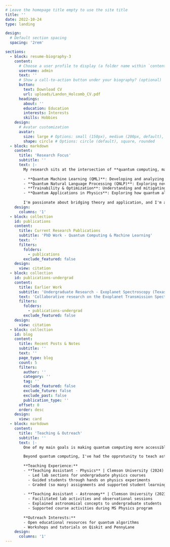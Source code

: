 ```yaml
---
# Leave the homepage title empty to use the site title
title: ''
date: 2022-10-24
type: landing

design:
  # Default section spacing
  spacing: '2rem'

sections:
  - block: resume-biography-3
    content:
      # Choose a user profile to display (a folder name within `content/authors/`)
      username: admin
      text: ''
      # Show a call-to-action button under your biography? (optional)
      button:
        text: Download CV
        url: uploads/Landon_Holcomb_CV.pdf
      headings:
        about: ''
        education: Education
        interests: Interests
        skills: Hobbies
    design:
      # Avatar customization
      avatar:
        size: large # Options: small (150px), medium (200px, default), large (320px), xl (400px), xxl (500px)
        shape: circle # Options: circle (default), square, rounded
  - block: markdown
    content:
      title: 'Research Focus'
      subtitle: ''
      text: |-
        My research sits at the intersection of **quantum computing, machine learning, and algorithm design**. I work on:
        
        - **Quantum Machine Learning (QML)**: Developing and analyzing variational quantum algorithms for machine learning tasks
        - **Quantum Natural Language Processing (QNLP)**: Exploring novel methods to enhance NLP or improve QNLP
        - **Trainability & Optimization**: Understanding and mitigating barren plateaus in variational quantum circuits
        - **Quantum Applications in Physics**: Exploring how quantum algorithms can advance computational physics
        
        I'm passionate about bridging theory and application, and I'm always open to collaboration on quantum computing research.
    design:
      columns: '1'
  - block: collection
    id: publications
    content:
      title: Current Research Publications
      subtitle: 'PhD Work - Quantum Computing & Machine Learning'
      text: ''
      filters:
        folders:
          - publications
        exclude_featured: false
    design:
      view: citation
  - block: collection
    id: publications-undergrad
    content:
      title: Earlier Work
      subtitle: 'Undergraduate Research - Exoplanet Spectroscopy (Texas A&M)'
      text: 'Collaborative research on the Exoplanet Transmission Spectroscopy Imager (ETSI) for characterizing exoplanet atmospheres.'
      filters:
        folders:
          - publications-undergrad
        exclude_featured: false
    design:
      view: citation
  - block: collection
    id: blog
    content:
      title: Recent Posts & Notes
      subtitle: ''
      text: ''
      page_type: blog
      count: 5
      filters:
        author: ''
        category: ''
        tag: ''
        exclude_featured: false
        exclude_future: false
        exclude_past: false
        publication_type: ''
      offset: 0
      order: desc
    design:
      view: card
  - block: markdown
    content:
      title: 'Teaching & Outreach'
      subtitle: ''
      text: |-
        One of my main goals is making quantum computing more accessible through teaching and science communication. I'm developing educational materials, tutorials, and resources for students and anyone interested! Keep an eye out for future updates.

        Beyond quantum computing, I've had the opprotunity to teach astronomy and physics courses over several semesters during my masters. 
        
        **Teaching Experience:**
        - **Teaching Assistant - Physics** | Clemson University (2024)
          - Led lab sections for undergraduate physics courses
          - Guided students through hands on physics experiments
          - Graded (so many) assignments and supported student learning
        
        - **Teaching Assistant - Astronomy** | Clemson University (2023-2025)
          - Facilitated lab activities and observational sessions
          - Explained astronomical concepts to undergraduate students
          - Supported course activities during MS Physics program
        
        **Outreach Interests:**
        - Open educational resources for quantum algorithms
        - Workshops and tutorials on Qiskit and PennyLane
    design:
      columns: '1'
---
```

